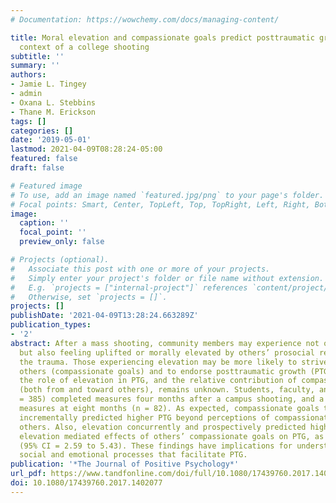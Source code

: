 ```yaml
---
# Documentation: https://wowchemy.com/docs/managing-content/

title: Moral elevation and compassionate goals predict posttraumatic growth in the
  context of a college shooting
subtitle: ''
summary: ''
authors:
- Jamie L. Tingey
- admin
- Oxana L. Stebbins
- Thane M. Erickson
tags: []
categories: []
date: '2019-05-01'
lastmod: 2021-04-09T08:28:24-05:00
featured: false
draft: false

# Featured image
# To use, add an image named `featured.jpg/png` to your page's folder.
# Focal points: Smart, Center, TopLeft, Top, TopRight, Left, Right, BottomLeft, Bottom, BottomRight.
image:
  caption: ''
  focal_point: ''
  preview_only: false

# Projects (optional).
#   Associate this post with one or more of your projects.
#   Simply enter your project's folder or file name without extension.
#   E.g. `projects = ["internal-project"]` references `content/project/deep-learning/index.md`.
#   Otherwise, set `projects = []`.
projects: []
publishDate: '2021-04-09T13:28:24.663289Z'
publication_types:
- '2'
abstract: After a mass shooting, community members may experience not only distress,
  but also feeling uplifted or morally elevated by others’ prosocial responses to
  the trauma. Those experiencing elevation may be more likely to strive to support
  others (compassionate goals) and to endorse posttraumatic growth (PTG). However,
  the role of elevation in PTG, and the relative contribution of compassionate goals
  (both from and toward others), remains unknown. Students, faculty, and staff (N
  = 385) completed measures four months after a campus shooting, and a subset repeated
  measures at eight months (n = 82). As expected, compassionate goals toward others
  incrementally predicted higher PTG beyond perceptions of compassionate goals from
  others. Also, elevation concurrently and prospectively predicted higher PTG. Lastly,
  elevation mediated effects of others’ compassionate goals on PTG, as hypothesized
  (95% CI = 2.59 to 5.43). These findings have implications for understanding the
  social and emotional processes that facilitate PTG.
publication: '*The Journal of Positive Psychology*'
url_pdf: https://www.tandfonline.com/doi/full/10.1080/17439760.2017.1402077
doi: 10.1080/17439760.2017.1402077
---
```

